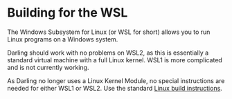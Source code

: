 # Building for the WSL

The Windows Subsystem for Linux (or WSL for short) allows you to run Linux programs on a Windows system.

Darling should work with no problems on WSL2, as this is essentially a standard virtual machine with a full Linux kernel. WSL1 is more complicated and is not currently working.

As Darling no longer uses a Linux Kernel Module, no special instructions are needed for either WSL1 or WSL2. Use the standard [Linux build instructions](build-instructions.md).
